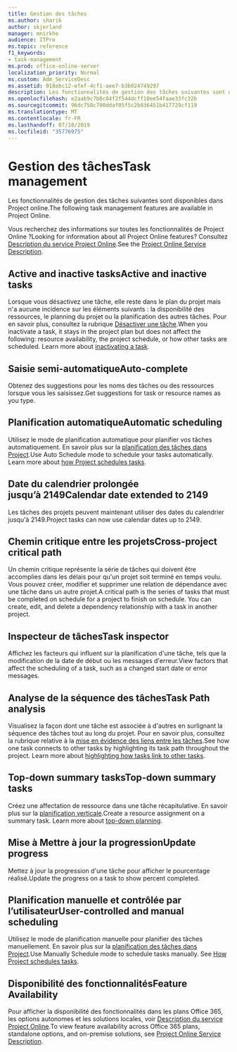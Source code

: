 ```yaml
---
title: Gestion des tâches
ms.author: sharik
author: skjerland
manager: mnirkhe
audience: ITPro
ms.topic: reference
f1_keywords:
- task-management
ms.prod: office-online-server
localization_priority: Normal
ms.custom: Adm_ServiceDesc
ms.assetid: 018ebc12-efef-4cf1-aee7-b3b024749297
description: Les fonctionnalités de gestion des tâches suivantes sont disponibles dans Project online.
ms.openlocfilehash: e2aab9c7b0c84f2f544dcff18ee54faae33fc32b
ms.sourcegitcommit: 96dc758c790ddaf05f5c2b836451b417729cf119
ms.translationtype: MT
ms.contentlocale: fr-FR
ms.lasthandoff: 07/18/2019
ms.locfileid: "35776975"
---
```

# <a name="task-management"></a><span data-ttu-id="63e78-103">Gestion des tâches</span><span class="sxs-lookup"><span data-stu-id="63e78-103">Task management</span></span>

<span data-ttu-id="63e78-104">Les fonctionnalités de gestion des tâches suivantes sont disponibles dans Project online.</span><span class="sxs-lookup"><span data-stu-id="63e78-104">The following task management features are available in Project Online.</span></span>
  
<span data-ttu-id="63e78-105">Vous recherchez des informations sur toutes les fonctionnalités de Project Online ?</span><span class="sxs-lookup"><span data-stu-id="63e78-105">Looking for information about all Project Online features?</span></span> <span data-ttu-id="63e78-106">Consultez [Description du service Project Online](project-online-service-description.md).</span><span class="sxs-lookup"><span data-stu-id="63e78-106">See the [Project Online Service Description](project-online-service-description.md).</span></span>
  
## <a name="active-and-inactive-tasks"></a><span data-ttu-id="63e78-107">Active and inactive tasks</span><span class="sxs-lookup"><span data-stu-id="63e78-107">Active and inactive tasks</span></span>
<span data-ttu-id="63e78-108"><a name="bkmk_ActiveInactiveTasks"> </a></span><span class="sxs-lookup"><span data-stu-id="63e78-108"></span></span>

<span data-ttu-id="63e78-p102">Lorsque vous désactivez une tâche, elle reste dans le plan du projet mais n'a aucune incidence sur les éléments suivants : la disponibilité des ressources, le planning du projet ou la planification des autres tâches. Pour en savoir plus, consultez la rubrique [Désactiver une tâche](https://go.microsoft.com/fwlink/p/?LinkId=271335).</span><span class="sxs-lookup"><span data-stu-id="63e78-p102">When you inactivate a task, it stays in the project plan but does not affect the following: resource availability, the project schedule, or how other tasks are scheduled. Learn more about [inactivating a task](https://go.microsoft.com/fwlink/p/?LinkId=271335).</span></span>
  
## <a name="auto-complete"></a><span data-ttu-id="63e78-111">Saisie semi-automatique</span><span class="sxs-lookup"><span data-stu-id="63e78-111">Auto-complete</span></span>
<span data-ttu-id="63e78-112"><a name="bkmk_AutoComplete"> </a></span><span class="sxs-lookup"><span data-stu-id="63e78-112"></span></span>

<span data-ttu-id="63e78-113">Obtenez des suggestions pour les noms des tâches ou des ressources lorsque vous les saisissez.</span><span class="sxs-lookup"><span data-stu-id="63e78-113">Get suggestions for task or resource names as you type.</span></span> 
  
## <a name="automatic-scheduling"></a><span data-ttu-id="63e78-114">Planification automatique</span><span class="sxs-lookup"><span data-stu-id="63e78-114">Automatic scheduling</span></span>
<span data-ttu-id="63e78-115"><a name="bkmk_AutomaticScheduling"> </a></span><span class="sxs-lookup"><span data-stu-id="63e78-115"></span></span>

<span data-ttu-id="63e78-p103">Utilisez le mode de planification automatique pour planifier vos tâches automatiquement. En savoir plus sur la [planification des tâches dans Project](https://go.microsoft.com/fwlink/p/?LinkId=271331).</span><span class="sxs-lookup"><span data-stu-id="63e78-p103">Use Auto Schedule mode to schedule your tasks automatically. Learn more about [how Project schedules tasks](https://go.microsoft.com/fwlink/p/?LinkId=271331).</span></span> 
  
## <a name="calendar-date-extended-to-2149"></a><span data-ttu-id="63e78-118">Date du calendrier prolongée jusqu’à 2149</span><span class="sxs-lookup"><span data-stu-id="63e78-118">Calendar date extended to 2149</span></span>
<span data-ttu-id="63e78-119"><a name="bkmk_Calendardatextended"> </a></span><span class="sxs-lookup"><span data-stu-id="63e78-119"></span></span>

<span data-ttu-id="63e78-120">Les tâches des projets peuvent maintenant utiliser des dates du calendrier jusqu'à 2149.</span><span class="sxs-lookup"><span data-stu-id="63e78-120">Project tasks can now use calendar dates up to 2149.</span></span> 
  
## <a name="cross-project-critical-path"></a><span data-ttu-id="63e78-121">Chemin critique entre les projets</span><span class="sxs-lookup"><span data-stu-id="63e78-121">Cross-project critical path</span></span>
<span data-ttu-id="63e78-122"><a name="bkmk_Cross_projectcriticalpath"> </a></span><span class="sxs-lookup"><span data-stu-id="63e78-122"></span></span>

<span data-ttu-id="63e78-p104">Un chemin critique représente la série de tâches qui doivent être accomplies dans les délais pour qu'un projet soit terminé en temps voulu. Vous pouvez créer, modifier et supprimer une relation de dépendance avec une tâche dans un autre projet.</span><span class="sxs-lookup"><span data-stu-id="63e78-p104">A critical path is the series of tasks that must be completed on schedule for a project to finish on schedule. You can create, edit, and delete a dependency relationship with a task in another project.</span></span> 
  
## <a name="task-inspector"></a><span data-ttu-id="63e78-125">Inspecteur de tâches</span><span class="sxs-lookup"><span data-stu-id="63e78-125">Task inspector</span></span>
<span data-ttu-id="63e78-126"><a name="bkmk_Taskinspector"> </a></span><span class="sxs-lookup"><span data-stu-id="63e78-126"></span></span>

<span data-ttu-id="63e78-127">Affichez les facteurs qui influent sur la planification d'une tâche, tels que la modification de la date de début ou les messages d'erreur.</span><span class="sxs-lookup"><span data-stu-id="63e78-127">View factors that affect the scheduling of a task, such as a changed start date or error messages.</span></span>
  
## <a name="task-path-analysis"></a><span data-ttu-id="63e78-128">Analyse de la séquence des tâches</span><span class="sxs-lookup"><span data-stu-id="63e78-128">Task Path analysis</span></span>
<span data-ttu-id="63e78-129"><a name="bkmk_TaskPath"> </a></span><span class="sxs-lookup"><span data-stu-id="63e78-129"></span></span>

<span data-ttu-id="63e78-p105">Visualisez la façon dont une tâche est associée à d'autres en surlignant la séquence des tâches tout au long du projet. Pour en savoir plus, consultez la rubrique relative à la [mise en évidence des liens entre les tâches](https://go.microsoft.com/fwlink/p/?LinkId=271345).</span><span class="sxs-lookup"><span data-stu-id="63e78-p105">See how one task connects to other tasks by highlighting its task path throughout the project. Learn more about [highlighting how tasks link to other tasks](https://go.microsoft.com/fwlink/p/?LinkId=271345).</span></span>
  
## <a name="top-down-summary-tasks"></a><span data-ttu-id="63e78-132">Top-down summary tasks</span><span class="sxs-lookup"><span data-stu-id="63e78-132">Top-down summary tasks</span></span>
<span data-ttu-id="63e78-133"><a name="bkmk_Topdownsummarytasks"> </a></span><span class="sxs-lookup"><span data-stu-id="63e78-133"></span></span>

<span data-ttu-id="63e78-p106">Créez une affectation de ressource dans une tâche récapitulative. En savoir plus sur la [planification verticale](https://go.microsoft.com/fwlink/p/?LinkId=271333).</span><span class="sxs-lookup"><span data-stu-id="63e78-p106">Create a resource assignment on a summary task. Learn more about [top-down planning](https://go.microsoft.com/fwlink/p/?LinkId=271333).</span></span>
  
## <a name="update-progress"></a><span data-ttu-id="63e78-136">Mise à Mettre à jour la progression</span><span class="sxs-lookup"><span data-stu-id="63e78-136">Update progress</span></span>
<span data-ttu-id="63e78-137"><a name="bkmk_Updateprogress"> </a></span><span class="sxs-lookup"><span data-stu-id="63e78-137"></span></span>

<span data-ttu-id="63e78-138">Mettez à jour la progression d'une tâche pour afficher le pourcentage réalisé.</span><span class="sxs-lookup"><span data-stu-id="63e78-138">Update the progress on a task to show percent completed.</span></span>
  
## <a name="user-controlled-and-manual-scheduling"></a><span data-ttu-id="63e78-139">Planification manuelle et contrôlée par l’utilisateur</span><span class="sxs-lookup"><span data-stu-id="63e78-139">User-controlled and manual scheduling</span></span>
<span data-ttu-id="63e78-140"><a name="bkmk_User_controlledManualscheduling"> </a></span><span class="sxs-lookup"><span data-stu-id="63e78-140"></span></span>

<span data-ttu-id="63e78-p107">Utilisez le mode de planification manuelle pour planifier des tâches manuellement. En savoir plus sur la [planification des tâches dans Project](https://go.microsoft.com/fwlink/p/?LinkId=271331).</span><span class="sxs-lookup"><span data-stu-id="63e78-p107">Use Manually Schedule mode to schedule tasks manually. See [How Project schedules tasks](https://go.microsoft.com/fwlink/p/?LinkId=271331).</span></span>
  
## <a name="feature-availability"></a><span data-ttu-id="63e78-143">Disponibilité des fonctionnalités</span><span class="sxs-lookup"><span data-stu-id="63e78-143">Feature Availability</span></span>
<span data-ttu-id="63e78-144"><a name="bkmk_User_controlledManualscheduling"> </a></span><span class="sxs-lookup"><span data-stu-id="63e78-144"></span></span>

<span data-ttu-id="63e78-145">Pour afficher la disponibilité des fonctionnalités dans les plans Office 365, les options autonomes et les solutions locales, voir [Description du service Project Online](project-online-service-description.md).</span><span class="sxs-lookup"><span data-stu-id="63e78-145">To view feature availability across Office 365 plans, standalone options, and on-premise solutions, see [Project Online Service Description](project-online-service-description.md).</span></span>
  

